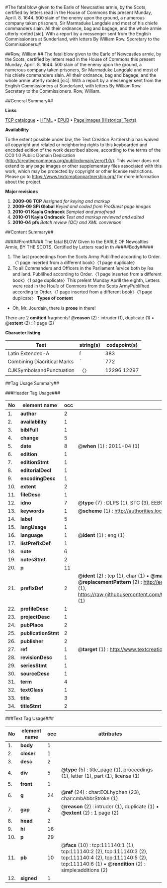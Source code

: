 #The fatal blow given to the Earle of Newcastles armie, by the Scots, certified by letters read in the House of Commons this present Munday, Aprill. 8. 1644. 500 slain of the enemy upon the ground, a numerous company taken prisoners, Sir Marmaduke Langdale and most of his chiefe commanders slain. All their ordnance, bag and bagage, and the whole armie utterly ronted [sic]. With a report by a messenger sent from the English Commissioners at Sunderland, with letters By William Row. Secretary to the Commissioners.#

##Row, William.##
The fatal blow given to the Earle of Newcastles armie, by the Scots, certified by letters read in the House of Commons this present Munday, Aprill. 8. 1644. 500 slain of the enemy upon the ground, a numerous company taken prisoners, Sir Marmaduke Langdale and most of his chiefe commanders slain. All their ordnance, bag and bagage, and the whole armie utterly ronted [sic]. With a report by a messenger sent from the English Commissioners at Sunderland, with letters By William Row. Secretary to the Commissioners.
Row, William.

##General Summary##

**Links**

[TCP catalogue](http://www.ota.ox.ac.uk/tcp/)  • 
[HTML](http://tei.it.ox.ac.uk/tcp/Texts-HTML/free/A92/A92022.html)  • 
[EPUB](http://tei.it.ox.ac.uk/tcp/Texts-EPUB/free/A92/A92022.epub) • 
[Page images (Historical Texts)](https://historicaltexts.jisc.ac.uk/eebo-99859076e)

**Availability**

To the extent possible under law, the Text Creation Partnership has waived all copyright and related or neighboring rights to this keyboarded and encoded edition of the work described above, according to the terms of the CC0 1.0 Public Domain Dedication (http://creativecommons.org/publicdomain/zero/1.0/). This waiver does not extend to any page images or other supplementary files associated with this work, which may be protected by copyright or other license restrictions. Please go to https://www.textcreationpartnership.org/ for more information about the project.

**Major revisions**

1. __2009-08__ __TCP__ *Assigned for keying and markup*
1. __2009-09__ __SPi Global__ *Keyed and coded from ProQuest page images*
1. __2010-01__ __Kayla Ondracek__ *Sampled and proofread*
1. __2010-01__ __Kayla Ondracek__ *Text and markup reviewed and edited*
1. __2010-04__ __pfs__ *Batch review (QC) and XML conversion*

##Content Summary##

#####Front#####
The fatal BLOW Given to the EARLE OF Newcaſtles Armie, BY THE SCOTS, Certified by Letters read in th
#####Body#####

1. The last proceedings from the Scots Army
Publiſhed according to Order.〈1 page inserted from a different book〉〈1 page duplicate〉
1. To all Commanders and Officers in the Parliament ſervice both by ſea and land.
Publiſhed according to Order.〈1 page inserted from a different book〉〈1 page duplicate〉This preſent Munday Aprill the eighth, Letters were read in the Houſe of Commons from the Scots ArmyPubliſhed according to Order.〈1 page inserted from a different book〉〈1 page duplicate〉
**Types of content**

  * Oh, Mr. Jourdain, there is **prose** in there!

There are 2 **omitted** fragments! 
 @__reason__ (2) : intruder (1), duplicate (1)  •  @__extent__ (2) : 1 page (2)

**Character listing**


|Text|string(s)|codepoint(s)|
|---|---|---|
|Latin Extended-A|ſ|383|
|Combining             Diacritical Marks|̄|772|
|CJKSymbolsandPunctuation|〈〉|12296 12297|

##Tag Usage Summary##

###Header Tag Usage###

|No|element name|occ|attributes|
|---|---|---|---|
|1.|__author__|2||
|2.|__availability__|1||
|3.|__biblFull__|1||
|4.|__change__|5||
|5.|__date__|8| @__when__ (1) : 2011-04 (1)|
|6.|__edition__|1||
|7.|__editionStmt__|1||
|8.|__editorialDecl__|1||
|9.|__encodingDesc__|1||
|10.|__extent__|2||
|11.|__fileDesc__|1||
|12.|__idno__|7| @__type__ (7) : DLPS (1), STC (3), EEBO-CITATION (1), PROQUEST (1), VID (1)|
|13.|__keywords__|1| @__scheme__ (1) : http://authorities.loc.gov/ (1)|
|14.|__label__|5||
|15.|__langUsage__|1||
|16.|__language__|1| @__ident__ (1) : eng (1)|
|17.|__listPrefixDef__|1||
|18.|__note__|6||
|19.|__notesStmt__|2||
|20.|__p__|11||
|21.|__prefixDef__|2| @__ident__ (2) : tcp (1), char (1)  •  @__matchPattern__ (2) : ([0-9\-]+):([0-9IVX]+) (1), (.+) (1)  •  @__replacementPattern__ (2) : http://eebo.chadwyck.com/downloadtiff?vid=$1&page=$2 (1), https://raw.githubusercontent.com/textcreationpartnership/Texts/master/tcpchars.xml#$1 (1)|
|22.|__profileDesc__|1||
|23.|__projectDesc__|1||
|24.|__pubPlace__|2||
|25.|__publicationStmt__|2||
|26.|__publisher__|2||
|27.|__ref__|1| @__target__ (1) : http://www.textcreationpartnership.org/docs/. (1)|
|28.|__revisionDesc__|1||
|29.|__seriesStmt__|1||
|30.|__sourceDesc__|1||
|31.|__term__|4||
|32.|__textClass__|1||
|33.|__title__|3||
|34.|__titleStmt__|2||


###Text Tag Usage###

|No|element name|occ|attributes|
|---|---|---|---|
|1.|__body__|1||
|2.|__closer__|1||
|3.|__desc__|2||
|4.|__div__|5| @__type__ (5) : title_page (1), proceedings (1), letter (1), part (1), license (1)|
|5.|__front__|1||
|6.|__g__|24| @__ref__ (24) : char:EOLhyphen (23), char:cmbAbbrStroke (1)|
|7.|__gap__|2| @__reason__ (2) : intruder (1), duplicate (1)  •  @__extent__ (2) : 1 page (2)|
|8.|__head__|2||
|9.|__hi__|16||
|10.|__p__|29||
|11.|__pb__|10| @__facs__ (10) : tcp:111140:1 (1), tcp:111140:2 (2), tcp:111140:3 (2), tcp:111140:4 (2), tcp:111140:5 (2), tcp:111140:6 (1)  •  @__rendition__ (2) : simple:additions (2)|
|12.|__signed__|1||

